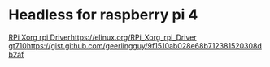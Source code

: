 # Headless for raspberry pi 4

[RPi Xorg rpi Driver](https://elinux.org/RPi_Xorg_rpi_Driver)https://elinux.org/RPi_Xorg_rpi_Driver
[gt710](https://gist.github.com/geerlingguy/9f1510ab028e68b712381520308db2af)https://gist.github.com/geerlingguy/9f1510ab028e68b712381520308db2af
